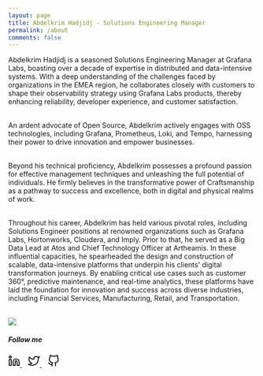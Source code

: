 ```yaml
---
layout: page
title: Abdelkrim Hadjidj - Solutions Engineering Manager
permalink: /about
comments: false
---
```

                
<div class="row justify-content-between">
<div class="col-md-10 pr-5">

<p>
Abdelkrim Hadjidj is a seasoned Solutions Engineering Manager at Grafana Labs, boasting over a decade of expertise in distributed and data-intensive systems. With a deep understanding of the challenges faced by organizations in the EMEA region, he collaborates closely with customers to shape their observability strategy using Grafana Labs products, thereby enhancing reliability, developer experience, and customer satisfaction.  <br/><br/>

An ardent advocate of Open Source, Abdelkrim actively engages with OSS technologies, including Grafana, Prometheus, Loki, and Tempo, harnessing their power to drive innovation and empower businesses. <br/><br/>

Beyond his technical proficiency, Abdelkrim possesses a profound passion for effective management techniques and unleashing the full potential of individuals. He firmly believes in the transformative power of Craftsmanship as a pathway to success and excellence, both in digital and physical realms of work. <br/><br/>

Throughout his career, Abdelkrim has held various pivotal roles, including Solutions Engineer positions at renowned organizations such as Grafana Labs, Hortonworks, Cloudera, and Imply. Prior to that, he served as a Big Data Lead at Atos and Chief Technology Officer at Artheamis. In these influential capacities, he spearheaded the design and construction of scalable, data-intensive platforms that underpin his clients' digital transformation journeys. By enabling critical use cases such as customer 360°, predictive maintenance, and real-time analytics, these platforms have laid the foundation for innovation and success across diverse industries, including Financial Services, Manufacturing, Retail, and Transportation. <br/><br/>

<p class="mb-5"><img class="shadow-lg" src="{{site.baseurl}}/assets/images/ff.jpg" /></p>
</p>

</div>

<div class="col-md-2">

<div class="sticky-top sticky-top-80">
<h5>Follow me</h5>

<a href="https://linkedin.com/in/ahadjidj" target="_blank" rel="noopener" title="Linkedin">
                <svg xmlns="http://www.w3.org/2000/svg" width="24" height="24" viewBox="0 0 24 24" fill="none" stroke="currentColor" stroke-width="2" stroke-linecap="round" stroke-linejoin="round">
                <path d="M16 8a6 6 0 0 1 6 6v7h-4v-7a2 2 0 0 0-2-2 2 2 0 0 0-2 2v7h-4v-7a6 6 0 0 1 6-6z"></path>
                <rect x="2" y="9" width="4" height="12"></rect>
                <circle cx="4" cy="4" r="2"></circle>
            </svg>
            </a> &nbsp;&nbsp; 
            <a href="https://twitter.com/ahadjidj" target="_blank" rel="noopener" title="Twitter">
                <svg xmlns="http://www.w3.org/2000/svg" width="24" height="24" viewBox="0 0 24 24" fill="none" stroke="currentColor" stroke-width="2"           stroke-linecap="round" stroke-linejoin="round">
                    <path d="M23 3a10.9 10.9 0 0 1-3.14 1.53 4.48 4.48 0 0 0-7.86 3v1A10.66 10.66 0 0 1 3 4s-4 9 5 13a11.64 11.64 0 0 1-7 2c9 5 20 0            20-11.5a4.5 4.5 0 0 0-.08-.83A7.72 7.72 0 0 0 23 3z"></path>
                </svg>
            </a> &nbsp;&nbsp; 
            <a href="https://github.com/ahadjidj" target="_blank" rel="noopener" title="Github">
                <svg xmlns="http://www.w3.org/2000/svg" width="24" height="24" viewBox="0 0 24 24" fill="none" stroke="currentColor" stroke-width="2" stroke-linecap="round" stroke-linejoin="round">
                    <path d="M9 19c-5 1.5-5-2.5-7-3m14 6v-3.87a3.37 3.37 0 0 0-.94-2.61c3.14-.35 6.44-1.54 6.44-7A5.44 5.44 0 0 0 20 4.77 5.07 5.07 0 0 0 19.91 1S18.73.65 16 2.48a13.38 13.38 0 0 0-7 0C6.27.65 5.09 1 5.09 1A5.07 5.07 0 0 0 5 4.77a5.44 5.44 0 0 0-1.5 3.78c0 5.42 3.3 6.61 6.44 7A3.37 3.37 0 0 0 9 18.13V22"></path>
                </svg>
            </a> 

</div>
</div>
</div>
